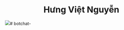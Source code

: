 <h1 style="text-align: center ">Hưng Việt Nguyễn</h1>
<img src="https://i.imgur.com/yJPAP7f.jpg">#   b o t c h a t - 
 
 
